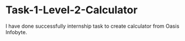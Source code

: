 # Task-1-Level-2-Calculator
I have done successfully internship task to create calculator from Oasis Infobyte.
